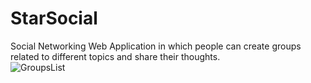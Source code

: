 # StarSocial
Social Networking Web Application in which people can create groups related to different topics and share their thoughts.
<br/>
![GroupsList](https://user-images.githubusercontent.com/74519836/133636743-a7a3e18f-bb72-43b8-bf71-4333645a0e67.png)
